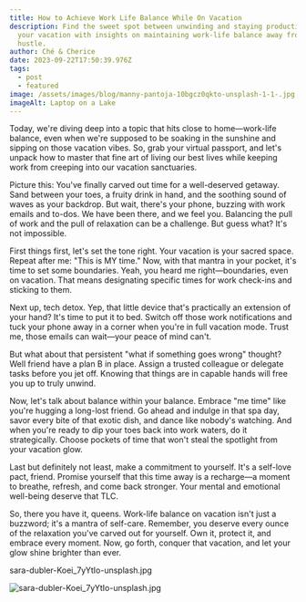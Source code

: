 ```yaml
---
title: How to Achieve Work Life Balance While On Vacation
description: Find the sweet spot between unwinding and staying productive during
  your vacation with insights on maintaining work-life balance away from the
  hustle.
author: Ché & Cherice
date: 2023-09-22T17:50:39.976Z
tags:
  - post
  - featured
image: /assets/images/blog/manny-pantoja-10bgcz0qkto-unsplash-1-1-.jpg
imageAlt: Laptop on a Lake
---
```

Today, we're diving deep into a topic that hits close to home—work-life balance, even when we're supposed to be soaking in the sunshine and sipping on those vacation vibes. So, grab your virtual passport, and let's unpack how to master that fine art of living our best lives while keeping work from creeping into our vacation sanctuaries.

Picture this: You've finally carved out time for a well-deserved getaway. Sand between your toes, a fruity drink in hand, and the soothing sound of waves as your backdrop. But wait, there's your phone, buzzing with work emails and to-dos. We have been there, and we feel you. Balancing the pull of work and the pull of relaxation can be a challenge. But guess what? It's not impossible.

First things first, let's set the tone right. Your vacation is your sacred space. Repeat after me: "This is MY time." Now, with that mantra in your pocket, it's time to set some boundaries. Yeah, you heard me right—boundaries, even on vacation. That means designating specific times for work check-ins and sticking to them.

Next up, tech detox. Yep, that little device that's practically an extension of your hand? It's time to put it to bed. Switch off those work notifications and tuck your phone away in a corner when you're in full vacation mode. Trust me, those emails can wait—your peace of mind can't.

But what about that persistent "what if something goes wrong" thought? Well friend have a plan B in place. Assign a trusted colleague or delegate tasks before you jet off. Knowing that things are in capable hands will free you up to truly unwind.

Now, let's talk about balance within your balance. Embrace "me time" like you're hugging a long-lost friend. Go ahead and indulge in that spa day, savor every bite of that exotic dish, and dance like nobody's watching. And when you're ready to dip your toes back into work waters, do it strategically. Choose pockets of time that won't steal the spotlight from your vacation glow.

Last but definitely not least, make a commitment to yourself. It's a self-love pact, friend. Promise yourself that this time away is a recharge—a moment to breathe, refresh, and come back stronger. Your mental and emotional well-being deserve that TLC.

So, there you have it, queens. Work-life balance on vacation isn't just a buzzword; it's a mantra of self-care. Remember, you deserve every ounce of the relaxation you've carved out for yourself. Own it, protect it, and embrace every moment. Now, go forth, conquer that vacation, and let your glow shine brighter than ever.

sara-dubler-Koei_7yYtIo-unsplash.jpg

![sara-dubler-Koei_7yYtIo-unsplash.jpg](https://cdn.sanity.io/images/amjqlrk4/production/b4b5c28beca7e67c70bdfe2fa2847a3b6fa829f2-3456x2304.jpg?w=600&h=400&fit=fillmax&dpr=2)